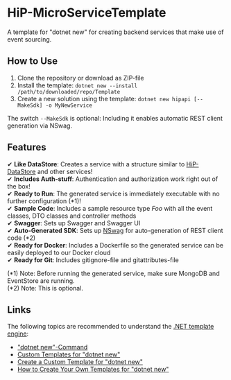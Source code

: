 # HiP-MicroServiceTemplate
A template for "dotnet new" for creating backend services that make use of event sourcing.

## How to Use
1. Clone the repository or download as ZIP-file
1. Install the template: `dotnet new --install /path/to/downloaded/repo/Template`
1. Create a new solution using the template: `dotnet new hipapi [--MakeSdk] -o MyNewService`

The switch `--MakeSdk` is optional: Including it enables automatic REST client generation via NSwag.

## Features
✔ **Like DataStore**: Creates a service with a structure similar to [HiP-DataStore](https://github.com/HiP-App/HiP-DataStore) and other services!  
✔ **Includes Auth-stuff**: Authentication and authorization work right out of the box!  
✔ **Ready to Run**: The generated service is immediately executable with no further configuration (*1)!  
✔ **Sample Code**: Includes a sample resource type *Foo* with all the event classes, DTO classes and controller methods  
✔ **Swagger**: Sets up Swagger and Swagger UI  
✔ **Auto-Generated SDK**: Sets up [NSwag](https://github.com/RSuter/NSwag) for auto-generation of REST client code (*2)  
✔ **Ready for Docker**: Includes a Dockerfile so the generated service can be easily deployed to our Docker cloud  
✔ **Ready for Git**: Includes gitignore-file and gitattributes-file

(*1) Note: Before running the generated service, make sure MongoDB and EventStore are running.  
(*2) Note: This is optional.

## Links
The following topics are recommended to understand the [.NET template engine](https://github.com/dotnet/templating):
* ["dotnet new"-Command](https://docs.microsoft.com/dotnet/core/tools/dotnet-new)
* [Custom Templates for "dotnet new"](https://docs.microsoft.com/en-us/dotnet/core/tools/custom-templates)
* [Create a Custom Template for "dotnet new"](https://docs.microsoft.com/dotnet/core/tutorials/create-custom-template)
* [How to Create Your Own Templates for "dotnet new"](https://blogs.msdn.microsoft.com/dotnet/2017/04/02/how-to-create-your-own-templates-for-dotnet-new/)
